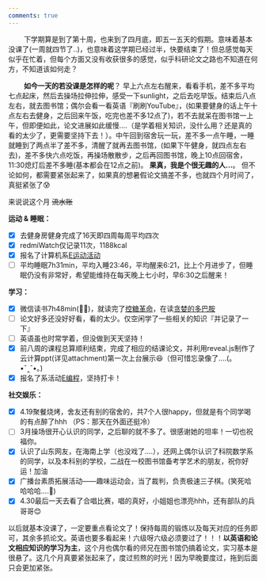 ```yaml
---
comments: true
---
```


&nbsp; &nbsp; &nbsp; &nbsp; 下学期算是到了第十周，也来到了四月底，即五一五天的假期。意味着基本没课了(一周就四节了..)，也意味着这学期已经过半，快要结束了！但总感觉每天似乎在忙着，但每个方面又没有收获很多的感觉，似乎科研论文之路也不知道在何方，不知道该如何走？

&nbsp; &nbsp; &nbsp; &nbsp; **如今一天的若没课是怎样的呢**？ 早上六点左右醒来，看看手机，差不多平均七点起床，然后去操场拉伸拉伸，感受一下sunlight，之后去吃早饭。结束后八点左右，就去图书馆；偶尔会看一看英语『刷刷YouTube』，(如果要健身的话上午十点左右去健身，之后回来午饭，吃完也差不多12点了)，若不去就呆在图书馆一上午，但即便如此，论文进展如此缓慢....（是学着相关知识，没什么用？还是真的看的太少了，更需要坚持下去！）。中午回到宿舍玩一玩，差不多一点午睡，一睡就睡到了两点半了差不多，清醒了就再去图书馆，(如果下午健身，就四点左右去)，差不多快六点吃饭，再操场散散步，之后再回图书馆，晚上10点回宿舍，11:30熄灯后差不多睡(基本都会在12点之前)。 **果真，我是个很无趣的人...**。 但不论如何，都需要紧张起来了，如果真的想暑假论文搞差不多，也就四个月时间了，真挺紧张了😰

来说说这个月 ~~流水账~~

**运动 & 睡眠：**

- [x] 去健身房健身完成了16天即四周每周平均四次
- [x] redmiWatch仅记录11次，1188kcal 
- [x] 报名了计算机系[E运动活动](https://mp.weixin.qq.com/s/ag-zXjwmquVc7jn96dNY3A)
- [ ] 平均睡眠7h31min，平均入睡23:46，平均醒来6:21，比上个月进步了，但睡眠仍没有非常好，希望能维持在每天晚上七小时，早6:30之后醒来！

**学习：**

- [x] 微信读书7h48min(🤦‍♂️)，就读完了[控糖革命](https://m.douban.com/book/subject/36707112/)，在读[贪婪的多巴胺](https://m.douban.com/book/subject/35545272/)
- [ ] 论文好多还没好好看，看的太少。仅空闲学了一些相关的知识『并记录了一下』  
- [ ] 英语虽也时常学着，但没做到天天坚持！
- [x] 前八周的课程总算顺利结束，完成了相应的结课论文，并利用reveal.js制作了云计算ppt(详见attachment)第一次上台展示😆（但可惜忘录像了....(。•ˇ‸ˇ•。)
- [x] 报名了系活动[E编程](https://mp.weixin.qq.com/s/2HZoQtNeVL05UgSz_5CeSQ)，坚持打卡！

**社交娱乐：**

- [x] 4.19聚餐烧烤，舍友还有别的宿舍的，共7个人很happy，但就是有个同学喝的有点醉了hhh （PS：那天在外面还挺冷）
- [ ] 3月操场很开心认识的同学，之后聊的就不多了。很感谢她的坦率！一切也祝福你。
- [x] 认识了山东网友，在海南上学（也没戏了....），还网上偶尔认识了科院数学系的同学，以及本科别的学校，二战在一校图书馆备考学艺术的朋友，祝你好运！加油
- [x] 广播台素质拓展活动——趣味运动会，当了裁判，负责极速三子棋。(笑死哈哈哈哈....🤣)
- [x] 4.30最后一天去看了合唱比赛，唱的真好，小姐姐也漂亮hhh，还有部队的兵哥哥😊

以后就基本没课了，一定要重点看论文了！保持每周的锻炼以及每天对应的任务即可，其余多抓论文。英语也要多看起来！六级呀六级必须要过了！！！**以英语和论文相应知识的学习为主**，这个月也偶尔看的师兄在图书馆仍搞着论文，实习基本是很悬了。这几个月真要紧张起来了，度过煎熬的时光！因为早晚要度过，拖到后面只会更加紧张。